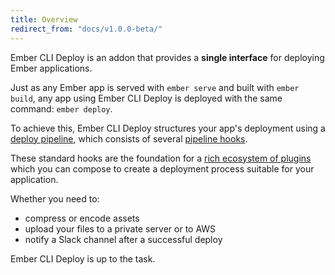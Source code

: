 ```yaml
---
title: Overview
redirect_from: "docs/v1.0.0-beta/"
---
```


Ember CLI Deploy is an addon that provides a **single interface** for deploying Ember applications.

Just as any Ember app is served with `ember serve` and built with `ember build`, any app using Ember CLI Deploy is deployed with the same command: `ember deploy`.

To achieve this, Ember CLI Deploy structures your app's deployment using a [deploy pipeline](deploying-your-app#pipeline), which consists of several [pipeline hooks](pipeline-hooks).

These standard hooks are the foundation for a [rich ecosystem of plugins](/plugins) which you can compose to create a deployment process suitable for your application.

Whether you need to:

  * compress or encode assets
  * upload your files to a private server or to AWS
  * notify a Slack channel after a successful deploy

Ember CLI Deploy is up to the task.
